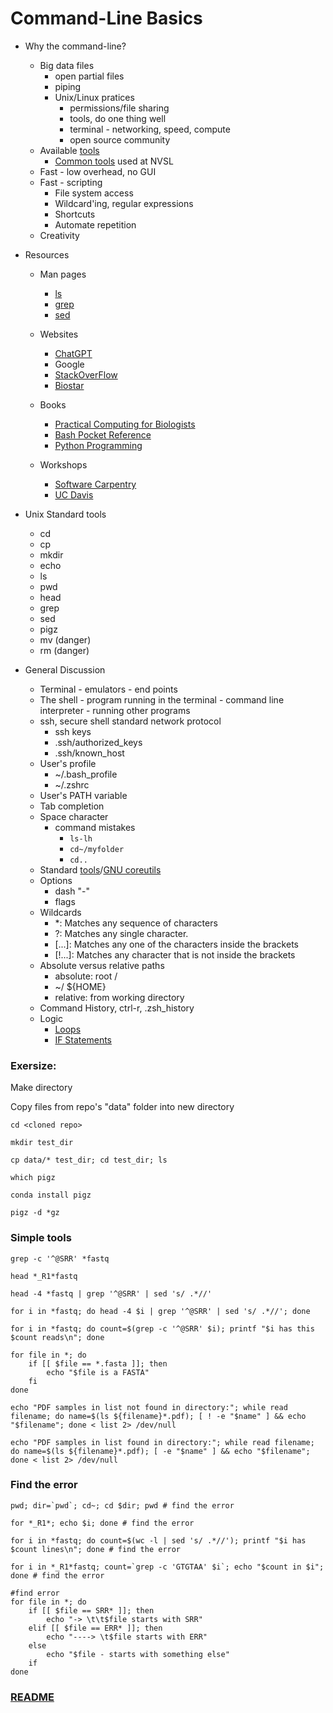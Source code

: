 # Command-Line Basics

- Why the command-line?
    - Big data files
        - open partial files
        - piping
        - Unix/Linux pratices
            - permissions/file sharing
            - tools, do one thing well
            - terminal - networking, speed, compute
            - open source community
    - Available [tools](https://github.com/danielecook/Awesome-Bioinformatics)
      - [Common tools](../docs/nvsl_common_tools.md) used at NVSL
    - Fast - low overhead, no GUI
    - Fast - scripting
        - File system access
        - Wildcard'ing, regular expressions
        - Shortcuts
        - Automate repetition
    - Creativity

- Resources
    - Man pages
        - [ls](https://man7.org/linux/man-pages/man1/ls.1.html)
        - [grep](https://linuxcommand.org/lc3_man_pages/grep1.html)
        - [sed](https://linux.die.net/man/1/sed)
    - Websites
        - [ChatGPT](https://chat.openai.com/)
        - Google
        - [StackOverFlow](https://stackoverflow.com/)
        - [Biostar](https://www.biostars.org/)
        
    - Books
        - [Practical Computing for Biologists](https://practicalcomputing.org/)
        - [Bash Pocket Reference](https://www.amazon.com/Bash-Pocket-Reference-Power-Admins/dp/1491941596/ref=sr_1_5?crid=3DMBHHOWJXUEH&keywords=bash+handbook&qid=1676661164&sprefix=bash+handbook%2Caps%2C178&sr=8-5)
        - [Python Programming](https://www.amazon.com/Python-Complete-Course-Becoming-Programming-ebook/dp/B01FGZ8UXW/ref=sr_1_1?crid=76CILJ1J2HOX&keywords=python+programming+goddard&qid=1677242761&sprefix=python+programming+goddard%2Caps%2C109&sr=8-1#customerReviews)
    - Workshops
        - [Software Carpentry](https://software-carpentry.org/)
        - [UC Davis](https://bioinformatics.ucdavis.edu/training)

- Unix Standard tools
    - cd
    - cp
    - mkdir
    - echo
    - ls
    - pwd
    - head
    - grep
    - sed
    - pigz
    - mv (danger)
    - rm (danger)

- General Discussion
    - Terminal - emulators - end points
    - The shell - program running in the terminal - command line interpreter - running other programs
    - ssh, secure shell standard network protocol
        - ssh keys
        - .ssh/authorized_keys
        - .ssh/known_host
    - User's profile
        - ~/.bash_profile
        - ~/.zshrc
    - User's PATH variable
    - Tab completion
    - Space character
        - command mistakes
            - `ls-lh`
            - `cd~/myfolder`
            - `cd..`
    - Standard [tools](https://opensource.com/article/22/5/essential-linux-commands)/[GNU coreutils](https://www.gnu.org/software/coreutils/manual/html_node/index.html#toc-Introduction-1)
    - Options
        - dash "-"
        - flags
    - Wildcards
        - *: Matches any sequence of characters
        - ?: Matches any single character.
        - [...]: Matches any one of the characters inside the brackets
        - [!...]: Matches any character that is not inside the brackets
    - Absolute versus relative paths
        - absolute: root /
        - ~/ ${HOME}
        - relative: from working directory
    - Command History, ctrl-r, .zsh_history
    - Logic
        - [Loops](../notes/loop.md)
        - [IF Statements](../notes/if_statement.md)


### Exersize:
Make directory

Copy files from repo's "data" folder into new directory
```
cd <cloned repo>
```
```
mkdir test_dir
```
```
cp data/* test_dir; cd test_dir; ls
```
```
which pigz
```
```
conda install pigz
```
```
pigz -d *gz
```

### Simple tools

```
grep -c '^@SRR' *fastq
```
```
head *_R1*fastq
```
```
head -4 *fastq | grep '^@SRR' | sed 's/ .*//'
```
```
for i in *fastq; do head -4 $i | grep '^@SRR' | sed 's/ .*//'; done
```
```
for i in *fastq; do count=$(grep -c '^@SRR' $i); printf "$i has this $count reads\n"; done 
```
```
for file in *; do
    if [[ $file == *.fasta ]]; then
        echo "$file is a FASTA"
    fi
done
```
```
echo "PDF samples in list not found in directory:"; while read filename; do name=$(ls ${filename}*.pdf); [ ! -e "$name" ] && echo "$filename"; done < list 2> /dev/null
```
```
echo "PDF samples in list found in directory:"; while read filename; do name=$(ls ${filename}*.pdf); [ -e "$name" ] && echo "$filename"; done < list 2> /dev/null
```
### Find the error
```
pwd; dir=`pwd`; cd~; cd $dir; pwd # find the error
```
```
for *_R1*; echo $i; done # find the error
```
```
for i in *fastq; do count=$(wc -l | sed 's/ .*//'); printf "$i has $count lines\n"; done # find the error
```
```
for i in *_R1*fastq; count=`grep -c 'GTGTAA' $i`; echo "$count in $i"; done # find the error
```
```
#find error
for file in *; do
    if [[ $file == SRR* ]]; then
        echo "-> \t\t$file starts with SRR"
    elif [[ $file == ERR* ]]; then
        echo "----> \t$file starts with ERR"
    else
        echo "$file - starts with something else"
    if
done
```

### [README](../README.md)